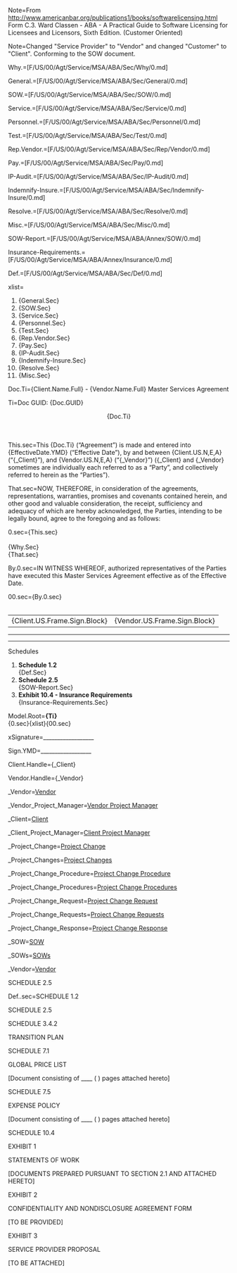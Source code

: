 Note=From http://www.americanbar.org/publications1/books/softwarelicensing.html  Form C.3.  Ward Classen - ABA - A Practical Guide to Software Licensing for Licensees and Licensors, Sixth Edition.   (Customer Oriented)

Note=Changed "Service Provider" to "Vendor" and changed "Customer" to "Client".  Conforming to the SOW document.

Why.=[F/US/00/Agt/Service/MSA/ABA/Sec/Why/0.md]

General.=[F/US/00/Agt/Service/MSA/ABA/Sec/General/0.md]

SOW.=[F/US/00/Agt/Service/MSA/ABA/Sec/SOW/0.md]

Service.=[F/US/00/Agt/Service/MSA/ABA/Sec/Service/0.md]

Personnel.=[F/US/00/Agt/Service/MSA/ABA/Sec/Personnel/0.md]

Test.=[F/US/00/Agt/Service/MSA/ABA/Sec/Test/0.md]

Rep.Vendor.=[F/US/00/Agt/Service/MSA/ABA/Sec/Rep/Vendor/0.md]

Pay.=[F/US/00/Agt/Service/MSA/ABA/Sec/Pay/0.md]

IP-Audit.=[F/US/00/Agt/Service/MSA/ABA/Sec/IP-Audit/0.md]

Indemnify-Insure.=[F/US/00/Agt/Service/MSA/ABA/Sec/Indemnify-Insure/0.md]

Resolve.=[F/US/00/Agt/Service/MSA/ABA/Sec/Resolve/0.md]

Misc.=[F/US/00/Agt/Service/MSA/ABA/Sec/Misc/0.md]

SOW-Report.=[F/US/00/Agt/Service/MSA/ABA/Annex/SOW/0.md]

Insurance-Requirements.=[F/US/00/Agt/Service/MSA/ABA/Annex/Insurance/0.md]

Def.=[F/US/00/Agt/Service/MSA/ABA/Sec/Def/0.md]

xlist=<ol><li>{General.Sec}<li>{SOW.Sec}<li>{Service.Sec}<li>{Personnel.Sec}<li>{Test.Sec}<li>{Rep.Vendor.Sec}<li>{Pay.Sec}<li>{IP-Audit.Sec}<li>{Indemnify-Insure.Sec}<li>{Resolve.Sec}<li>{Misc.Sec}</ol>

Doc.Ti={Client.Name.Full} - {Vendor.Name.Full} Master Services Agreement

Ti=Doc GUID: {Doc.GUID}<center>{Doc.Ti}</center><br><br>

This.sec=This {Doc.Ti} (“Agreement”) is made and entered into {EffectiveDate.YMD} (“Effective Date”), by and between {Client.US.N,E,A} (“{_Client}”), and {Vendor.US.N,E,A} (“{_Vendor}”) ({_Client} and {_Vendor} sometimes are individually each referred to as a “Party”, and collectively referred to herein as the “Parties”).

That.sec=NOW, THEREFORE, in consideration of the agreements, representations, warranties, promises and covenants contained herein, and other good and valuable consideration, the receipt, sufficiency and adequacy of which are hereby acknowledged, the Parties, intending to be legally bound, agree to the foregoing and as follows:

0.sec={This.sec}<br><br>{Why.Sec}<br>{That.sec}

By.0.sec=IN WITNESS WHEREOF, authorized representatives of the Parties have executed this Master Services Agreement effective as of the Effective Date.

00.sec={By.0.sec}<br><br><table><tr><td>{Client.US.Frame.Sign.Block}</td><td>{Vendor.US.Frame.Sign.Block}</td></tr></table><hr><hr>Schedules</b><ol><li><b>Schedule 1.2</b><br>{Def.Sec}<li><b>Schedule 2.5</b><br>{SOW-Report.Sec}<li><b>Exhibit 10.4 - Insurance Requirements</b><br>{Insurance-Requirements.Sec}</ol>

Model.Root=<b>{Ti}</b><br>{0.sec}{xlist}{00.sec}

xSignature=__________________

Sign.YMD=__________________

Client.Handle={_Client}

Vendor.Handle={_Vendor}

_Vendor=<a href="#" class="definedterm">Vendor</a>

_Vendor_Project_Manager=<a href="#" class="definedterm">Vendor Project Manager</a>

_Client=<a href="#" class="definedterm">Client</a>

_Client_Project_Manager=<a href="#" class="definedterm">Client Project Manager</a>

_Project_Change=<a href="#" class="definedterm">Project Change</a>

_Project_Changes=<a href="#" class="definedterm">Project Changes</a>

_Project_Change_Procedure=<a href="#" class="definedterm">Project Change Procedure</a>

_Project_Change_Procedures=<a href="#" class="definedterm">Project Change Procedures</a>

_Project_Change_Request=<a href="#" class="definedterm">Project Change Request</a>

_Project_Change_Requests=<a href="#" class="definedterm">Project Change Requests</a>

_Project_Change_Response=<a href="#" class="definedterm">Project Change Response</a>


_SOW=<a href="#" class="definedterm">SOW</a>

_SOWs=<a href="#" class="definedterm">SOWs</a>

_Vendor=<a href="#" class="definedterm">Vendor</a>

SCHEDULE 2.5

Def..sec=SCHEDULE 1.2

SCHEDULE 2.5


SCHEDULE 3.4.2

TRANSITION PLAN

SCHEDULE 7.1

GLOBAL PRICE LIST

[Document consisting of ____ ( ) pages attached hereto]

SCHEDULE 7.5

EXPENSE POLICY

[Document consisting of ____ ( ) pages attached hereto]

SCHEDULE 10.4


EXHIBIT 1

STATEMENTS OF WORK

[DOCUMENTS PREPARED PURSUANT TO SECTION 2.1 AND ATTACHED HERETO]

EXHIBIT 2

CONFIDENTIALITY AND NONDISCLOSURE AGREEMENT FORM

[TO BE PROVIDED]

EXHIBIT 3

SERVICE PROVIDER PROPOSAL

[TO BE ATTACHED]
